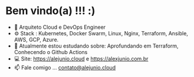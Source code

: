 # Bem vindo(a) !!! :)

- 💼 Arquiteto Cloud e DevOps Engineer
- ⚙️ Stack : Kubernetes, Docker Swarm, Linux, Nginx, Terraform, Ansible, AWS, GCP, Azure.
- 🌱 Atualmente estou estudando sobre: Aprofundando em Terraform, Conhecendo o Github Actions
- 💻 Site: https://alejunio.cloud e https://alexjunio.com.br
- 📫 Fale comigo ... contato@alejunio.cloud

<!---
alejunio/alejunio is a ✨ special ✨ repository because its `README.md` (this file) appears on your GitHub profile.
You can click the Preview link to take a look at your changes.
--->

